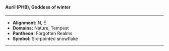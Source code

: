 #### Auril (PHB), Goddess of winter
___

- **Alignment:** N, E
- **Domains:** Nature, Tempest
- **Pantheon:** Forgotten Realms
- **Symbol:** Six-pointed snowflake
___
